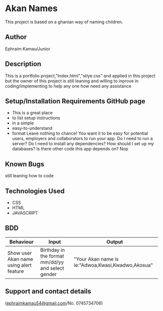 # Akan Names
  This project is based on a ghanian way of naming children.

## Author
  Ephraim Kamau/Junior 
## Description 
This is a portfolio project,"Index.html","stlye.css" and applied in this project but the owner of this project is still leaning and willing to inprove in coding/implementing to help any one how need any assistance
## Setup/Installation Requirements GitHub page
* This is a great place
* to list setup instructions
* in a simple
* easy-to-understand
* format
Leave nothing to chance! You want it to be easy for potential users, employers and collaborators to run your app. Do I need to run a server? Do I need to install any dependencies? How should I set up my databases? Is there other code this app depends on? Nop
## Known Bugs
  still leaning how to code  
## Technologies Used 
 * CSS
 * HTML
 * JAVASCRIPT

## BDD
| Behaviour | Input | Output
| ----------- | --------- | ------- |
| Show user Akan name using alert feature | Birthday in the format mm/dd/yy and select gender | "Your Akan name is ie:"Adwoa,Kwasi,Kwadwo,Akosua" |

## Support and contact details 
  (ephraimkamau54@gmail.com/No. 0745734706)